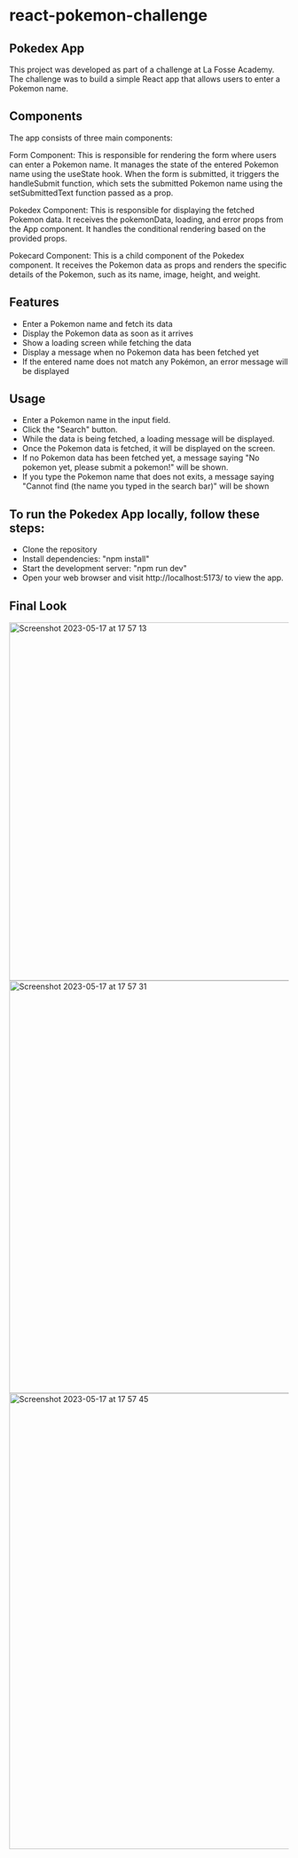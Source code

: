 # react-pokemon-challenge

## Pokedex App
This project was developed as part of a challenge at La Fosse Academy. The challenge was to build a simple React app that allows users to enter a Pokemon name. 

## Components
The app consists of three main components:

Form Component: This is responsible for rendering the form where users can enter a Pokemon name. It manages the state of the entered Pokemon name using the useState hook. When the form is submitted, it triggers the handleSubmit function, which sets the submitted Pokemon name using the setSubmittedText function passed as a prop.

Pokedex Component: This is responsible for displaying the fetched Pokemon data. It receives the pokemonData, loading, and error props from the App component. It handles the conditional rendering based on the provided props. 

Pokecard Component: This is a child component of the Pokedex component. It receives the Pokemon data as props and renders the specific details of the Pokemon, such as its name, image, height, and weight.

## Features

- Enter a Pokemon name and fetch its data
- Display the Pokemon data as soon as it arrives
- Show a loading screen while fetching the data
- Display a message when no Pokemon data has been fetched yet
- If the entered name does not match any Pokémon, an error message will be displayed

## Usage

- Enter a Pokemon name in the input field.
- Click the "Search" button.
- While the data is being fetched, a loading message will be displayed.
- Once the Pokemon data is fetched, it will be displayed on the screen.
- If no Pokemon data has been fetched yet, a message saying "No pokemon yet, please submit a pokemon!" will be shown.
- If you type the Pokemon name that does not exits, a message saying "Cannot find (the name you typed in the search bar)" will be shown

## To run the Pokedex App locally, follow these steps:

- Clone the repository 
- Install dependencies: "npm install"
- Start the development server: "npm run dev"
- Open your web browser and visit http://localhost:5173/ to view the app.


## Final Look

<img width="645" alt="Screenshot 2023-05-17 at 17 57 13" src="https://github.com/doheelee0328/react-pokemon-challenge/assets/112406576/e456f635-23a8-4167-8d54-f5f93d2c5c85">
<img width="743" alt="Screenshot 2023-05-17 at 17 57 31" src="https://github.com/doheelee0328/react-pokemon-challenge/assets/112406576/43822a9d-6c3c-4189-adc2-524e11bbece9">
<img width="821" alt="Screenshot 2023-05-17 at 17 57 45" src="https://github.com/doheelee0328/react-pokemon-challenge/assets/112406576/e2801c01-2645-46f7-98ee-21318a91bc08">



